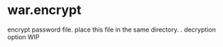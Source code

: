 # war.encrypt
encrypt password file. place this file in the same directory. 
. decryption option WIP 
